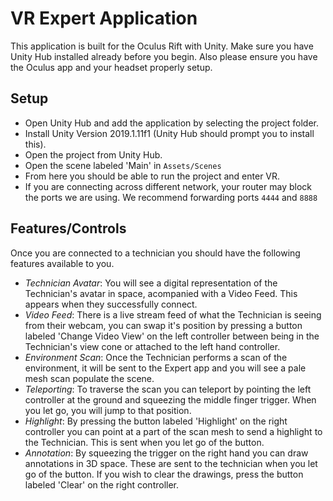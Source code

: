 # VR Expert Application
This application is built for the Oculus Rift with Unity. Make sure you have Unity Hub installed already before you begin. Also please ensure you have the Oculus app and your headset properly setup.

## Setup
- Open Unity Hub and add the application by selecting the project folder.
- Install Unity Version 2019.1.11f1 (Unity Hub should prompt you to install this).
- Open the project from Unity Hub.
- Open the scene labeled 'Main' in `Assets/Scenes`
- From here you should be able to run the project and enter VR.
- If you are connecting across different network, your router may block the ports we are using. We recommend forwarding ports `4444` and `8888`

## Features/Controls
Once you are connected to a technician you should have the following features available to you.
- *Technician Avatar*: You will see a digital representation of the Technician's avatar in space, acompanied with a Video Feed. This appears when they successfully connect.
- *Video Feed*: There is a live stream feed of what the Technician is seeing from their webcam, you can swap it's position by pressing a button labeled 'Change Video View' on the left controller between being in the Technician's view cone or attached to the left hand controller.
- *Environment Scan*: Once the Technician performs a scan of the environment, it will be sent to the Expert app and you will see a pale mesh scan populate the scene.
- *Teleporting*: To traverse the scan you can teleport by pointing the left controller at the ground and squeezing the middle finger trigger. When you let go, you will jump to that position.
- *Highlight*: By pressing the button labeled 'Highlight' on the right controller you can point at a part of the scan mesh to send a highlight to the Technician. This is sent when you let go of the button.
- *Annotation*: By squeezing the trigger on the right hand you can draw annotations in 3D space. These are sent to the technician when you let go of the button. If you wish to clear the drawings, press the button labeled 'Clear' on the right controller.
